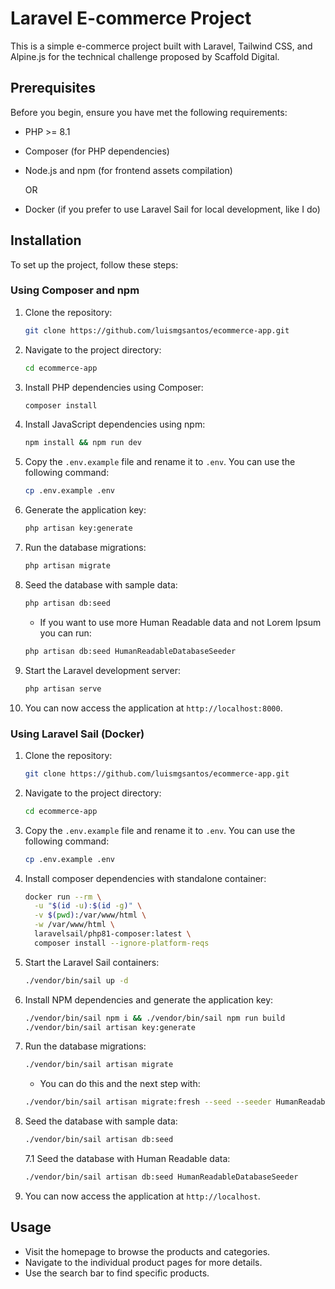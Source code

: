 # Laravel E-commerce Project

This is a simple e-commerce project built with Laravel, Tailwind CSS, and Alpine.js for the technical challenge proposed by Scaffold Digital.

## Prerequisites

Before you begin, ensure you have met the following requirements:

- PHP >= 8.1
- Composer (for PHP dependencies)
- Node.js and npm (for frontend assets compilation) 
  
  OR
- Docker (if you prefer to use Laravel Sail for local development, like I do)

## Installation

To set up the project, follow these steps:

### Using Composer and npm

1. Clone the repository:

   ```bash
   git clone https://github.com/luismgsantos/ecommerce-app.git
   ```

2. Navigate to the project directory:

   ```bash
   cd ecommerce-app
   ```

3. Install PHP dependencies using Composer:

   ```bash
   composer install
   ```

4. Install JavaScript dependencies using npm:

   ```bash
   npm install && npm run dev
   ```

5. Copy the `.env.example` file and rename it to `.env`. You can use the following command:

   ```bash
   cp .env.example .env
   ```

6. Generate the application key:

   ```bash
   php artisan key:generate
   ```

7. Run the database migrations:

   ```bash
   php artisan migrate
   ```

8. Seed the database with sample data:

   ```bash
   php artisan db:seed
   ```
   - If you want to use more Human Readable data and not Lorem Ipsum you can run: 
   ```bash
   php artisan db:seed HumanReadableDatabaseSeeder
   ```


9. Start the Laravel development server:

   ```bash
   php artisan serve
   ```

10. You can now access the application at `http://localhost:8000`.

### Using Laravel Sail (Docker)

1. Clone the repository:

   ```bash
   git clone https://github.com/luismgsantos/ecommerce-app.git
   ```

2. Navigate to the project directory:

   ```bash
   cd ecommerce-app
   ```

3. Copy the `.env.example` file and rename it to `.env`. You can use the following command:

   ```bash
   cp .env.example .env
   ```

4. Install composer dependencies with standalone container:
    ```bash
   docker run --rm \
      -u "$(id -u):$(id -g)" \
      -v $(pwd):/var/www/html \
      -w /var/www/html \
      laravelsail/php81-composer:latest \
      composer install --ignore-platform-reqs
    ```

5. Start the Laravel Sail containers:

   ```bash
   ./vendor/bin/sail up -d
   ```

6. Install NPM dependencies and generate the application key:

   ```bash
   ./vendor/bin/sail npm i && ./vendor/bin/sail npm run build
   ./vendor/bin/sail artisan key:generate
   ```

7. Run the database migrations:

   ```bash
   ./vendor/bin/sail artisan migrate
   ```
   
   - You can do this and the next step with:
   ```bash
   ./vendor/bin/sail artisan migrate:fresh --seed --seeder HumanReadableDatabaseSeeder
   ```

8. Seed the database with sample data:

   ```bash
   ./vendor/bin/sail artisan db:seed
   ```
   7.1 Seed the database with Human Readable data:
    ```bash
   ./vendor/bin/sail artisan db:seed HumanReadableDatabaseSeeder
   ```
9. You can now access the application at `http://localhost`.

## Usage

- Visit the homepage to browse the products and categories.
- Navigate to the individual product pages for more details.
- Use the search bar to find specific products.
